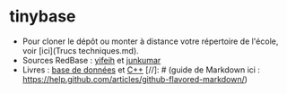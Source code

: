 tinybase
========

* Pour cloner le dépôt ou monter à distance votre répertoire de l'école, voir [ici](Trucs techniques.md).
* Sources RedBase : [yifeih](https://github.com/yifeih/redbase) et [junkumar](https://github.com/junkumar/redbase)
* Livres : [base de données](http://libgen.org/book/index.php?md5=E60B59A176028E4C66E2C42265A06427) et [C++](libgen.org/get.php?md5=2c10708a8337097ada6a36dc5b0efd24)
[//]: # (guide de Markdown ici : https://help.github.com/articles/github-flavored-markdown/)
